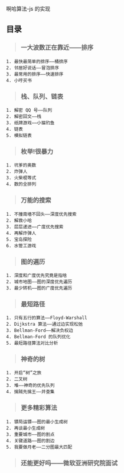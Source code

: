 啊哈算法-js 的实现

## 目录

> ### 一大波数正在靠近——排序

    1. 最快最简单的排序——桶排序
    2. 邻居好说话——冒泡排序
    3. 最常用的排序——快速排序
    4. 小哼买书

> ### 栈、队列、链表

    1. 解密 QQ 号——队列
    2. 解密回文——栈
    3. 纸牌游戏——小猫钓鱼
    4. 链表
    5. 模拟链表

> ### 枚举!很暴力

    1. 坑爹的奥数
    2. 炸弹人
    3. 火柴棍等式
    4. 数的全排列

> ### 万能的搜索

    1. 不撞南墙不回头——深度优先搜索
    2. 解救小哈
    3. 层层递进——广度优先搜索
    4. 再解炸弹人
    5. 宝岛探险
    6. 水管工游戏

> ### 图的遍历

    1. 深度和广度优先究竟是指啥
    2. 城市地图——图的深度优先遍历
    3. 最少转机——图的广度优先遍历

> ### 最短路径

    1. 只有五行的算法——Floyd-Warshall
    2. Dijkstra 算法——通过边实现松弛
    3. Bellman-Ford——解决负权边
    4. Bellman-Ford 的队列优化
    5. 最短路径算法对比分析

> ### 神奇的树

    1. 开启“树”之旅
    2. 二叉树
    3. 堆——神奇的优先队列
    4. 擒贼先擒王——并查集

> ### 更多精彩算法

    1. 镖局运镖——图的最小生成树
    2. 再谈最小生成树
    3. 重要城市——图的割点
    4. 关键道路——图的割边
    5. 我要做月老——二分图最大匹配

> ### 还能更好吗——微软亚洲研究院面试
